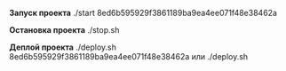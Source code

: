 **Запуск проекта** 
./start 8ed6b595929f3861189ba9ea4ee071f48e38462a

**Остановка проекта** 
./stop.sh

**Деплой проекта**
./deploy.sh 8ed6b595929f3861189ba9ea4ee071f48e38462a
или
./deploy.sh

